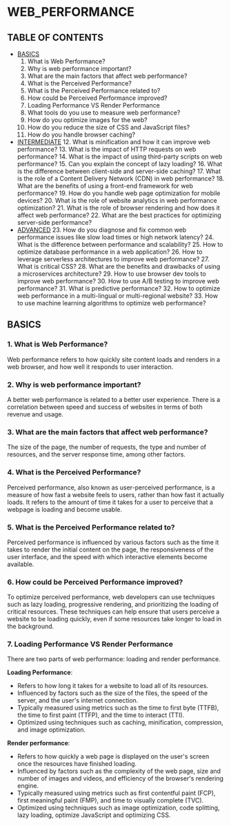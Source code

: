 # WEB_PERFORMANCE

## TABLE OF CONTENTS

- [BASICS](#basics)
  1. What is Web Performance?
  2. Why is web performance important?
  3. What are the main factors that affect web performance?
  4. What is the Perceived Performance?
  5. What is the Perceived Performance related to?
  6. How could be Perceived Performance improved?
  7. Loading Performance VS Render Performance
  8. What tools do you use to measure web performance?
  9. How do you optimize images for the web?
  10. How do you reduce the size of CSS and JavaScript files?
  11. How do you handle browser caching?
- [INTERMEDIATE](#intermediate)
  12. What is minification and how it can improve web performance?
  13. What is the impact of HTTP requests on web performance?
  14. What is the impact of using third-party scripts on web performance?
  15. Can you explain the concept of lazy loading?
  16. What is the difference between client-side and server-side caching?
  17. What is the role of a Content Delivery Network (CDN) in web performance?
  18. What are the benefits of using a front-end framework for web performance?
  19. How do you handle web page optimization for mobile devices?
  20. What is the role of website analytics in web performance optimization?
  21. What is the role of browser rendering and how does it affect web performance?
  22. What are the best practices for optimizing server-side performance?
- [ADVANCED](#advanced)
  23. How do you diagnose and fix common web performance issues like slow load times or high network latency?
  24. What is the difference between performance and scalability?
  25. How to optimize database performance in a web application?
  26. How to leverage serverless architectures to improve web performance?
  27. What is critical CSS?
  28. What are the benefits and drawbacks of using a microservices architecture?
  29. How to use browser dev tools to improve web performance?
  30. How to use A/B testing to improve web performance?
  31. What is predictive performance?
  32. How to optimize web performance in a multi-lingual or multi-regional website?
  33. How to use machine learning algorithms to optimize web performance?

<a name="basics"/>

## BASICS

### 1. What is Web Performance?

Web performance refers to how quickly site content loads and renders in a web browser, and how well it responds to user interaction.

### 2. Why is web performance important?

A better web performance is related to a better user experience. There is a correlation between speed and success of websites in terms of both revenue and usage.

### 3. What are the main factors that affect web performance?

The size of the page, the number of requests, the type and number of resources, and the server response time, among other factors.

### 4. What is the Perceived Performance?

Perceived performance, also known as user-perceived performance, is a measure of how fast a website feels to users, rather than how fast it actually loads. It refers to the amount of time it takes for a user to perceive that a webpage is loading and become usable.

### 5. What is the Perceived Performance related to?

Perceived performance is influenced by various factors such as the time it takes to render the initial content on the page, the responsiveness of the user interface, and the speed with which interactive elements become available.

### 6. How could be Perceived Performance improved?

To optimize perceived performance, web developers can use techniques such as lazy loading, progressive rendering, and prioritizing the loading of critical resources. These techniques can help ensure that users perceive a website to be loading quickly, even if some resources take longer to load in the background.

### 7. Loading Performance VS Render Performance

There are two parts of web performance: loading and render performance.

**Loading Performance**:

- Refers to how long it takes for a website to load all of its resources.
- Influenced by factors such as the size of the files, the speed of the server, and the user's internet connection.
- Typically measured using metrics such as the time to first byte (TTFB), the time to first paint (TTFP), and the time to interact (TTI).
- Optimized using techniques such as caching, minification, compression, and image optimization.

**Render performance**:

- Refers to how quickly a web page is displayed on the user's screen once the resources have finished loading.
- Influenced by factors such as the complexity of the web page, size and number of images and videos, and efficiency of the browser's rendering engine.
- Typically measured using metrics such as first contentful paint (FCP), first meaningful paint (FMP), and time to visually complete (TVC).
- Optimized using techniques such as image optimization, code splitting, lazy loading, optimize JavaScript and optimizing CSS.
